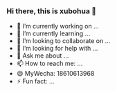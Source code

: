 
### Hi there, this is xubohua 👋

- 🔭 I’m currently working on ...
- 🌱 I’m currently learning ...
- 👯 I’m looking to collaborate on ...
- 🤔 I’m looking for help with ...
- 💬 Ask me about ...
- 📫 How to reach me: ...
- 😄 MyWecha: 18610613968
- ⚡ Fun fact: ...

<!--
![](https://github-readme-stats.vercel.app/api?count_private=true&username=artiely&show_icons=true)

![](https://github-readme-stats.vercel.app/api/top-langs?username=artiely&layout=compact&&langs_count=40&hide=html)

![npm stats](https://img.shields.io/endpoint?url=https%3A%2F%2Fraw.githubusercontent.com%2Fartiely%2Fnpm-statistics%2Fmaster%2Fstats.json)



-->
